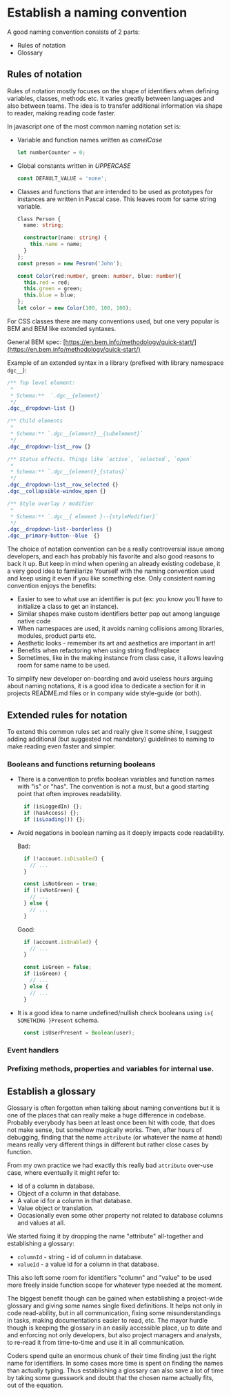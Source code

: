 # Establish a naming convention

A good naming convention consists of 2 parts:

  * Rules of notation
  * Glossary

## Rules of notation

Rules of notation mostly focuses on the shape of identifiers when defining variables, classes, methods etc. It varies greatly
between languages and also between teams. The idea is to transfer additional information via shape to reader, making
reading code faster.

In javascript one of the most common naming notation set is:

  * Variable and function names written as *camelCase*
    ```javascript
    let numberCounter = 0;
    ```
  * Global constants written in *UPPERCASE*
    ```javascript
    const DEFAULT_VALUE = 'none';
    ```
  * Classes and functions that are intended to be used as prototypes for instances are written in Pascal case.
    This leaves room for same string variable.

    ```typescript
    Class Person {
      name: string;

      constructor(name: string) {
        this.name = name;
      }
    };
    const preson = new Pesron('John');

    const Color(red:number, green: number, blue: number){
      this.red = red;
      this.green = green;
      this.blue = blue;
    };
    let color = new Color(100, 100, 100);
    ```

For CSS classes there are many conventions used, but one very popular is BEM and BEM like extended syntaxes.

General BEM spec: [https://en.bem.info/methodology/quick-start/](https://en.bem.info/methodology/quick-start/)

Example of an extended syntax in a library (prefixed with library namespace `dgc__`):

```css
/** Top level element:
 *
 * Schema:**  `.dgc__{element}`
 */
.dgc__dropdown-list {}

/** Child elements
 *
 * Schema:** `.dgc__{element}__{subelement}`
 */
.dgc__dropdown-list__row {}

/** Status effects. Things like `active`, `selected`, `open`
 *
 * Schema:** `.dgc__{element}_{status}`
 */
.dgc__dropdown-list__row_selected {}
.dgc__collapsible-window_open {}

/** Style overlay / modifier
 *
 * Schema:** `.dgc__{ element }--{styleModifier}`
 */
.dgc__dropdown-list--borderless {}
.dgc__primary-button--blue  {}
```

The choice of notation convention can be a really controversial issue among developers, and each has probably his
favorite and also good reasons to back it up. But keep in mind when opening an already existing codebase, it a very good
idea to familiarize Yourself with the naming convention used and keep using it even if you like something else.
Only consistent naming convention enjoys the benefits:

* Easier to see to what use an identifier is put (ex: you know you'll have to initialize a class to get an instance).
* Similar shapes make custom identifiers better pop out among language native code
* When namespaces are used, it avoids naming collisions among libraries, modules, product parts etc.
* Aesthetic looks - remember its art and aesthetics are important in art!
* Benefits when refactoring when using string find/replace
* Sometimes, like in the making instance from class case, it allows leaving room for same name to be used.

To simplify new developer on-boarding and avoid useless hours arguing about naming notations, it is a good idea to
dedicate a section for it in projects README.md files or in company wide style-guide (or both).

## Extended rules for notation

To extend this common rules set and really give it some shine, I suggest adding additional (but suggested not mandatory)
guidelines to naming to make reading even faster and simpler. 

### Booleans and functions returning booleans

  * There is a convention to prefix boolean variables and function names with "is" or "has".
    The convention is not a must, but a good starting point that often improves readability. 

    ```javascript
      if (isLoggedIn) {};
      if (hasAccess) {};
      if (isLoading()) {};
    ```

  * Avoid negations in boolean naming as it deeply impacts code readability.

    Bad:
    ```javascript {.bad-code}
      if (!account.isDisabled) {
        // ...
      }
    ```

    ```javascript {.bad-code}
      const isNotGreen = true;
      if (!isNotGreen) {
        // ...
      } else {
        // ...
      }
    ```

    Good:
    ```javascript {.good-code}
      if (account.isEnabled) {
        // ...
      }
    ```

    ```javascript {.good-code}
      const isGreen = false;
      if (isGreen) {
        // ...
      } else {
        // ...
      }
    ```

  * It is a good idea to name undefined/nullish check booleans using `is{ SOMETHING }Present` schema.

    ```javascript
      const isUserPresent = Boolean(user);
    ```

### Event handlers

### Prefixing methods, properties and variables for internal use.

### 

## Establish a glossary

Glossary is often forgotten when talking about naming conventions but it is one of the places that can really make a 
huge difference in codebase. Probably everybody has been at least once been hit with code, that does not make sense,
but somehow magically works. Then, after hours of debugging, finding that the name `attribute` (or whatever the name
at hand) means really very different things in different but rather close cases by function.

From my own practice we had exactly this really bad `attribute` over-use case, where eventually it might refer to:

* Id of a column in database.
* Object of a column in that database.
* A value id for a column in that database.
* Value object or translation.
* Occasionally even some other property not related to database columns and values at all.

We started fixing it by dropping the name "attribute" all-together and establishing a glossary:

* `columnId` - string - id of column in database.
* `valueId` - a value id for a column in that database.

This also left some room for identifiers "column" and "value" to be used more freely inside function scope for whatever
type needed at the moment.

The biggest benefit though can be gained when establishing a project-wide glossary and giving some names single fixed
definitions. It helps not only in code read-ability, but in all communication, fixing some misunderstandings in tasks, 
making documentations easier to read, etc. The mayor hurdle though is keeping the glossary in an easily accessible place,
up to date and and enforcing not only developers, but also project managers and analysts, to re-read it from time-to-time
and use it in all communication.

Coders spend quite an enormous chunk of their time finding just the right name for identifiers. In some cases more time
is spent on finding the names than actually typing. Thus establishing a glossary can also save a lot of time by taking
some guesswork and doubt that the chosen name actually fits, out of the equation.
